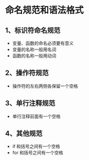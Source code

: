 # 命名规范和语法格式

## 1、标识符命名规范

- 变量、函数的命名必须要有意义
- 变量的名称一般用名词
- 函数的名称一般用动词

## 2、操作符规范

- 操作符的左右两侧各保留一个空格

## 3、单行注释规范

- 单行注释前面有一个空格

## 4、其他规范

- if 和括号之间有一个空格
- for 和括号之间有一个空格

